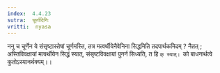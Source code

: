 ```yaml
---
index:  4.4.23
sutra:  चूर्णादिनिः
vritti:  nyasa
---
```


ननु च चूर्णेन ये संसृष्टास्तेषां चूर्णमस्ति, तत्र मत्वर्थीयेनैवेनिना सिद्धमिति तदपार्थकमिदम् ? नैतत् ; अस्तिविवक्षायां मत्वर्थीयेन सिद्धं स्यात्, संसृष्टविवक्षायां पुनर्न सिध्यति, त हि `क् स्यात्। `को बाधनार्थत्वे कुतोऽस्यानर्थक्यम्।।

